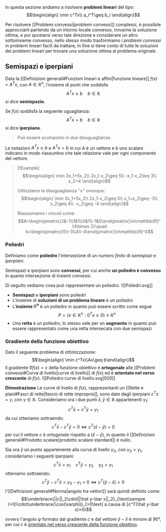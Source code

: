 In questa sezione andiamo a risolvere **problemi lineari** del tipo:
$$\begin{align}
\min c^Tx\\
a_i^T\geq b_i
\end{align}$$

Per risolvere [[Problemi convessi|problemi convessi]] complessi, è possibile approcciarli partendo da un intorno locale convesso, trovarne la soluzione ottima, e poi spostarsi verso tale direzione e considerare un altro sottoinsieme convesso, nello stesso modo trasformiamo i _problemi convessi_ in problemi lineari facili da trattare, in fine si tiene conto di tutte le soluzioni dei problemi lineari per trovare una soluzione ottima al problema originale.

## Semispazi e iperpiani
Data la [[Definizioni generali#Funzioni lineari e affini|funzione lineare]] $f(x)=A^Tx$, con $A\in\mathbb{R}^n$, l'insieme di punti che soddisfa
$$A^Tx\geq b\quad b\in\mathbb{R}$$
si dice **semispazio**.

Se $f(x)$ soddisfa la seguente uguaglianza:
$$A^Tx=b\quad b\in\mathbb{R}$$
si dice **iperpiano**.
>Può essere scomposto in due disuguaglianze.

Le notazioni $A^Tx\geq b$ e $A^Tx=b$ in cui $A$ è un vettore e $b$ uno scalare indicano in modo riassuntivo che tale relazione vale per ogni componente del vettore.

>[!Example]
>$$\begin{align}
>\min 3x_1+5x_2\\
>2x_1-x_2\geq 5\\
>-x_1-x_2\leq 3\\
>x_2=4
>\end{align}$$
>
>Utilizziamo la disuguaglianza "$\geq$" ovunque:
>$$\begin{align}
>\min 3x_1+5x_2\\
>2x_1-x_2\geq 5\\
>x_1+x_2\geq -3\\
>x_2\geq 4\\
>-x_2\geq -4
>\end{align}$$
>
>Riassumiamo i vincoli come:
>$$A=\begin{pmatrix}2&-1\\1&1\\0&1\\-1&0\end{pmatrix}\in\mathbb{R}^{4\times 2}\quad b=\begin{pmatrix}5\\-3\\4\\-4\end{pmatrix}\in\mathbb{R}^4$$

### Poliedri
Definiamo come **poliedro** l'intersezione di un numero _finito_ di _semispazi_ e _iperpiani_.

Semispazi e iperpiani sono **convessi**, per cui anche **un poliedro è convesso** in quanto intersezione di insiemi convessi.

Di seguito vediamo cosa può rappresentare un poliedro.
![[Poliedri.svg]]

- **Semispazi** e **iperpiani** sono poliedri
- L'insieme di **soluzioni di un problema lineare** è un poliedro
- L'**insieme $\mathbb{R}^n$** è un poliedro in quanto può essere scritto come segue
$$P=\{x\in\mathbb{R}^n:0^Tx\geq 0\}\equiv\mathbb{R}^n$$
- Una **retta** è un poliedro, lo stesso vale per un **segmento** in quanto può essere rappresentato come una retta intersecata con due semispazi

### Gradiente della funzione obiettivo
Dato il seguente problema di ottimizzazione:
$$\begin{align} \min c^Tx\\Ax\geq b\end{align}$$
Il gradiente $\nabla f(x)=c$ della funzione obiettivo è **ortogonale** alle [[Problemi convessi#Curva di livello|curve di livello]] di $f(x)$ ed è **orientato nel verso crescente** di $f(x)$.
![[Poliedro curve di livello.svg|500]]

**Dimostrazione**
Le curve di livello di $f(x)$, rappresentanti un [[Rette e piani#Fasci di rette|fascio di rette improprio]], sono date dagli iperpiani $c^Tx=\gamma$, con $\gamma\in\mathbb{R}$.
Consideriamo ora i due punti $\bar x,\bar y\in\mathbb{R}$ appartenenti $\gamma_1$:
$$c^T\bar x=c^T\bar y=\gamma_1$$
da cui otteniamo sottraendo:
$$c^T\bar x-c^T\bar y=0\iff c^T(\bar x-\bar y)=0$$
per cui il vettore $c$ è _ortogonale_ rispetto a $(\bar x-\bar y)$, in quanto il [[Definizioni generali#Prodotto scalare|prodotto scalare standard]] è nullo.

Sia ora $\hat y$ un punto appartenente alla curva di livello $\gamma_3$, con $\gamma_3>\gamma_1$, consideriamo i seguenti iperpiani:
$$c^T\bar x=\gamma_1\quad c^T\hat y=\gamma_3\quad \gamma_3>\gamma_1$$
otteniamo sottraendo:
$$c^T\hat y-c^T\bar x=\gamma_3-\gamma_1>0\iff c^T(\hat y-\bar x)>0$$
l'[[Definizioni generali#Norma|angolo tra vettori]] sarà quindi definito come:
$$\underbrace{||c||_2\cdot||\hat y-\bar x||_2}_{\text{sempre }>0}\cdot\underbrace{\cos(\varphi)}_{>0\text{ a causa di }c^T(\hat y-\bar x)>0}$$

ovvero l'angolo $\varphi$ formato dal gradiente $c$ e dal vettore $\hat y-\bar x$ è minore di $90°$, per cui $c$ è <u>orientato nel verso crescente della funzione obiettivo</u>.
